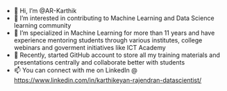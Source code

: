 - 👋 Hi, I’m @AR-Karthik
- 👀 I’m interested in contributing to Machine Learning and Data Science learning community
- 🌱 I’m specialized in Machine Learning for more than 11 years and have experience mentoring students through various institutes, college webinars and goverment initiatives like ICT Academy
- 💞️ Recently, started GitHub account to store all my training materials and presentations centrally and collaborate better with students
- 📫 You can connect with me on LinkedIn @ https://www.linkedin.com/in/karthikeyan-rajendran-datascientist/

<!---
AR-Karthik/AR-Karthik is a ✨ special ✨ repository because its `README.md` (this file) appears on your GitHub profile.
You can click the Preview link to take a look at your changes.
--->
